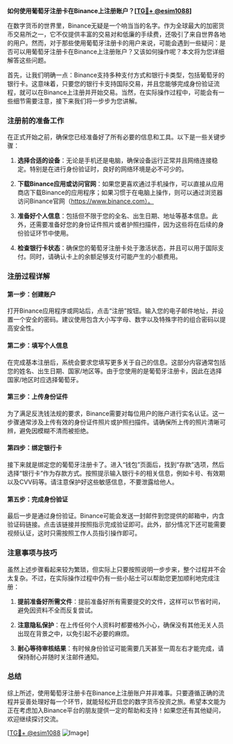 **如何使用葡萄牙注册卡在Binance上注册账户？[[TG💪+ @esim1088](https://t.me/s/esim1088)]**

在数字货币的世界里，Binance无疑是一个响当当的名字。作为全球最大的加密货币交易所之一，它不仅提供丰富的交易对和低廉的手续费，还吸引了来自世界各地的用户。然而，对于那些使用葡萄牙注册卡的用户来说，可能会遇到一些疑问：是否可以用葡萄牙注册卡在Binance上注册账户？又该如何操作呢？本文将为您详细解答这些问题。

首先，让我们明确一点：Binance支持多种支付方式和银行卡类型，包括葡萄牙的银行卡。这意味着，只要您的银行卡支持国际交易，并且您能够完成身份验证流程，就可以在Binance上注册并开始交易。当然，在实际操作过程中，可能会有一些细节需要注意，接下来我们将一步步为您讲解。

### 注册前的准备工作

在正式开始之前，确保您已经准备好了所有必要的信息和工具。以下是一些关键步骤：

1. **选择合适的设备**：无论是手机还是电脑，确保设备运行正常并且网络连接稳定。特别是在进行身份验证时，良好的网络环境是必不可少的。
   
2. **下载Binance应用或访问官网**：如果您更喜欢通过手机操作，可以直接从应用商店下载Binance的应用程序；如果习惯于在电脑上操作，则可以通过浏览器访问Binance官网（https://www.binance.com）。

3. **准备好个人信息**：包括但不限于您的全名、出生日期、地址等基本信息。此外，还需要准备好您的身份证件照片或者护照扫描件，因为这些将在后续的身份验证环节中使用。

4. **检查银行卡状态**：确保您的葡萄牙注册卡处于激活状态，并且可以用于国际支付。同时，请确认卡上的余额足够支付可能产生的小额费用。

### 注册过程详解

#### 第一步：创建账户

打开Binance应用程序或网站后，点击“注册”按钮。输入您的电子邮件地址，并设置一个安全的密码。建议使用包含大小写字母、数字以及特殊字符的组合密码以提高安全性。

#### 第二步：填写个人信息

在完成基本注册后，系统会要求您填写更多关于自己的信息。这部分内容通常包括您的姓名、出生日期、国家/地区等。由于您使用的是葡萄牙注册卡，因此在选择国家/地区时应选择葡萄牙。

#### 第三步：上传身份证件

为了满足反洗钱法规的要求，Binance需要对每位用户的账户进行实名认证。这一步骤通常涉及上传有效的身份证件照片或护照扫描件。请确保所上传的照片清晰可辨，避免因模糊不清而被拒绝。

#### 第四步：绑定银行卡

接下来就是绑定您的葡萄牙注册卡了。进入“钱包”页面后，找到“存款”选项，然后选择“银行卡”作为存款方式。按照提示输入银行卡的相关信息，例如卡号、有效期以及CVV码等。请注意保护好这些敏感信息，不要泄露给他人。

#### 第五步：完成身份验证

最后一步是通过身份验证。Binance可能会发送一封邮件到您提供的邮箱中，内含验证码链接。点击该链接并按照指示完成验证即可。此外，部分情况下还可能需要视频认证，这时只需按照工作人员指引操作即可。

### 注意事项与技巧

虽然上述步骤看起来较为繁琐，但实际上只要按照说明一步步来，整个过程并不会太复杂。不过，在实际操作过程中仍有一些小贴士可以帮助您更加顺利地完成注册：

1. **提前准备好所需文件**：提前准备好所有需要提交的文件，这样可以节省时间，避免因资料不全而反复尝试。
   
2. **注意隐私保护**：在上传任何个人资料时都要格外小心，确保没有其他无关人员出现在背景之中，以免引起不必要的麻烦。

3. **耐心等待审核结果**：有时候身份验证可能需要几天甚至一周左右才能完成，请保持耐心并随时关注邮件通知。

### 总结

综上所述，使用葡萄牙注册卡在Binance上注册账户并非难事。只要遵循正确的流程并妥善处理好每一个环节，就能轻松开启您的数字货币投资之旅。希望本文能为正在考虑加入Binance平台的朋友提供一定的帮助和支持！如果您还有其他疑问，欢迎继续探讨交流。

[[TG💪+ @esim1088](https://t.me/s/esim1088) ![Image](https://i.postimg.cc/4NQfJmqS/Snipaste-2025-05-13-00-14-12.png)]